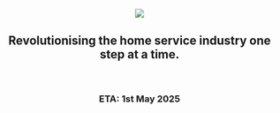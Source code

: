 <p align="center">
  <img src="https://srvd.ai/images/widelogo.png" />
</p>

<h2 align="center">
Revolutionising the home service industry one step at a time.
</h2>
</br>
<h3 align="center"> ETA: 1st May 2025 </h3>
